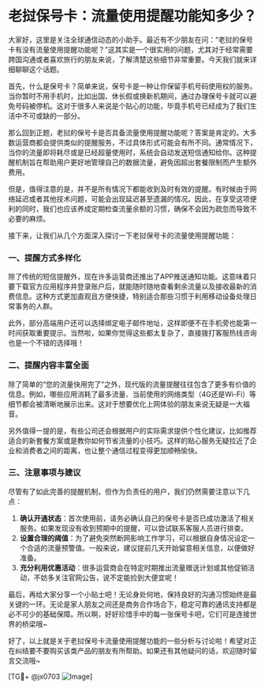 # 老挝保号卡：流量使用提醒功能知多少？

大家好，这里是关注全球通信动态的小助手。最近有不少朋友在问：“老挝的保号卡有没有流量使用提醒功能呢？”这其实是一个很实用的问题，尤其对于经常需要跨国沟通或者喜欢旅行的朋友来说，了解清楚这些细节非常重要。今天我们就来详细聊聊这个话题。

首先，什么是保号卡？简单来说，保号卡是一种让你保留手机号码使用权的服务。当你暂时不用手机时，比如出国、休长假或换新机期间，通过办理保号卡就可以避免号码被停机。这对于很多人来说是个贴心的功能，毕竟手机号已经成为了我们生活中不可或缺的一部分。

那么回到正题，老挝的保号卡是否具备流量使用提醒功能呢？答案是肯定的。大多数运营商都会提供类似的提醒服务，不过具体形式可能会有所不同。通常情况下，当你的流量即将耗尽或是已经超量使用时，系统会自动发送短信通知给你。这种提醒机制旨在帮助用户更好地管理自己的数据流量，避免因超出套餐限制而产生额外费用。

但是，值得注意的是，并不是所有情况下都能收到及时有效的提醒。有时候由于网络延迟或者其他技术问题，可能会出现延迟甚至遗漏的情况。因此，在享受这项便利的同时，我们也应该养成定期检查流量余额的习惯，确保不会因为疏忽而导致不必要的麻烦。

接下来，让我们从几个方面深入探讨一下老挝保号卡的流量使用提醒功能：

### 一、提醒方式多样化

除了传统的短信提醒外，现在许多运营商还推出了APP推送通知功能。这意味着只要下载官方应用程序并登录账户后，就能随时随地查看剩余流量以及接收最新的消费信息。这种方式更加直观且方便快捷，特别适合那些习惯于利用移动设备处理日常事务的人群。

此外，部分高端用户还可以选择绑定电子邮件地址，这样即便不在手机旁也能第一时间获取重要提示。当然啦，如果你觉得这些都太复杂了，直接拨打客服热线咨询也是一个不错的选择哦！

### 二、提醒内容丰富全面

除了简单的“您的流量快用完了”之外，现代版的流量提醒往往包含了更多有价值的信息。例如，哪些应用消耗了最多流量、当前使用的网络类型（4G还是Wi-Fi）等细节都会被清晰地展示出来。这对于想要优化上网体验的朋友来说无疑是一大福音。

另外值得一提的是，有些公司还会根据用户的实际需求提供个性化建议，比如推荐适合的新套餐方案或是教你如何节省流量的小技巧。这样的贴心服务无疑拉近了企业和消费者之间的距离，也让整个通信过程变得更加顺畅愉快。

### 三、注意事项与建议

尽管有了如此完善的提醒机制，但作为负责任的用户，我们仍然需要注意以下几点：

1. **确认开通状态**：首次使用前，请务必确认自己的保号卡是否已成功激活了相关服务。如果发现没有收到预期中的提醒，可以尝试联系客服人员进行排查。
2. **设置合理的阈值**：为了避免突然断网影响工作学习，可以根据自身情况设定一个合适的流量预警值。一般来说，建议提前几天开始留意相关信息，以便做好准备。
3. **充分利用优惠活动**：很多运营商会在特定时期推出流量赠送计划或其他促销活动，不妨多关注官网公告，说不定能捡到大便宜呢！

最后，再给大家分享一个小贴士吧！无论身处何地，保持良好的沟通习惯始终是最关键的一环。无论是家人朋友之间还是商务合作场合下，稳定可靠的通讯支持都是必不可少的基础保障。所以啊，好好珍惜手中的每一张保号卡吧，它们可是连接世界的桥梁哦~

好了，以上就是关于老挝保号卡流量使用提醒功能的一些分析与讨论啦！希望对正在纠结要不要购买该类产品的朋友有所帮助。如果还有其他疑问的话，欢迎随时留言交流哦~

[TG💪+ @jx0703 ![Image](https://github.com/user-attachments/assets/dbca1d08-cadb-493c-b0ec-ad6f7a83f270)]